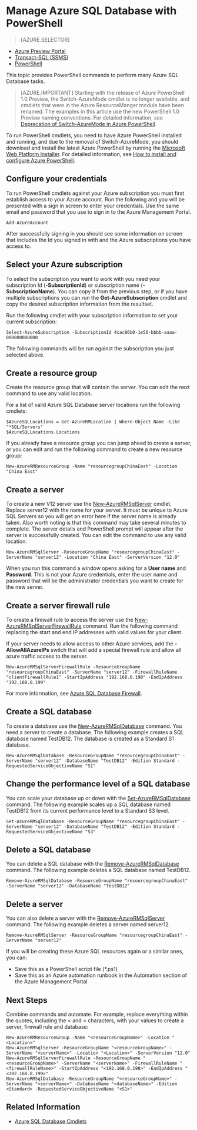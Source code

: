 <properties 
	pageTitle="Manage Azure SQL Database with PowerShell" 
	description="Azure SQL Database Manage with PowerShell." 
	services="sql-database" 
	documentationCenter="" 
	authors="stevestein" 
	manager="jeffreyg" 
	editor="monicar"/>

<tags
	ms.service="sql-database"
	ms.date="10/08/2015"
	wacn.date=""/>

# Manage Azure SQL Database with PowerShell


> [AZURE.SELECTOR]
- [Azure Preview Portal](/documentation/articles/sql-database-manage-portal)
- [Transact-SQL (SSMS)](/documentation/articles/sql-database-manage-azure-ssms)
- [PowerShell](/documentation/articles/sql-database-command-line-tools)

This topic provides PowerShell commands to perform many Azure SQL Database tasks.


> [AZURE.IMPORTANT] Starting with the release of Azure PowerShell 1.0 Preview, the Switch-AzureMode cmdlet is no longer available, and cmdlets that were in the Azure ResourceManger module have been renamed. The examples in this article use the new PowerShell 1.0 Preview naming conventions. For detailed information, see [Deprecation of Switch-AzureMode in Azure PowerShell](https://github.com/Azure/azure-powershell/wiki/Deprecation-of-Switch-AzureMode-in-Azure-PowerShell).


To run PowerShell cmdlets, you need to have Azure PowerShell installed and running, and due to the removal of Switch-AzureMode, you should download and install the latest Azure PowerShell by running the [Microsoft Web Platform Installer](http://go.microsoft.com/fwlink/p/?linkid=320376&clcid=0x409). For detailed information, see [How to install and configure Azure PowerShell](/documentation/articles/powershell-install-configure).



## Configure your credentials

To run PowerShell cmdlets against your Azure subscription you must first establish access to your Azure account. Run the following and you will be presented with a sign in screen to enter your credentials. Use the same email and password that you use to sign in to the Azure Management Portal.

	Add-AzureAccount

After successfully signing in you should see some information on screen that includes the Id you signed in with and the Azure subscriptions you have access to.


## Select your Azure subscription

To select the subscription you want to work with you need your subscription Id (**-SubscriptionId**) or subscription name (**-SubscriptionName**). You can copy it from the previous step, or if you have multiple subscriptions you can run the **Get-AzureSubscription** cmdlet and copy the desired subscription information from the resultset.

Run the following cmdlet with your subscription information to set your current subscription:

	Select-AzureSubscription -SubscriptionId 4cac86b0-1e56-bbbb-aaaa-000000000000

The following commands will be run against the subscription you just selected above.

## Create a resource group

Create the resource group that will contain the server. You can edit the next command to use any valid location. 

For a list of valid Azure SQL Database server locations run the following cmdlets:

	$AzureSQLLocations = Get-AzureRMLocation | Where-Object Name -Like "*SQL/Servers"
	$AzureSQLLocations.Locations

If you already have a resource group you can jump ahead to create a server, or you can edit and run the following command to create a new resource group:

	New-AzureRMResourceGroup -Name "resourcegroupChinaEast" -Location "China East"

## Create a server 

To create a new V12 server use the [New-AzureRMSqlServer](https://msdn.microsoft.com/zh-cn/library/azure/mt603715.aspx) cmdlet. Replace server12 with the name for your server. It must be unique to Azure SQL Servers so you will get an error here if the server name is already taken. Also worth noting is that this command may take several minutes to complete. The server details and PowerShell prompt will appear after the server is successfully created. You can edit the  command to use any valid location.

	New-AzureRMSqlServer -ResourceGroupName "resourcegroupChinaEast" -ServerName "server12" -Location "China East" -ServerVersion "12.0"

When you run this command a window opens asking for a **User name** and **Password**. This is  not your Azure credentials, enter the user name and password that will be the administrator credentials you want to create for the new server.

## Create a server firewall rule

To create a firewall rule to access the server use the [New-AzureRMSqlServerFirewallRule](https://msdn.microsoft.com/zh-cn/library/azure/mt603860.aspx) command. Run the following command replacing the start and end IP addresses with valid values for your client.

If your server needs to allow access to other Azure services, add the **-AllowAllAzureIPs** switch that will add a special firewall rule and allow all azure traffic access to the server.

	New-AzureRMSqlServerFirewallRule -ResourceGroupName "resourcegroupChinaEast" -ServerName "server12" -FirewallRuleName "clientFirewallRule1" -StartIpAddress "192.168.0.198" -EndIpAddress "192.168.0.199"

For more information, see [Azure SQL Database Firewall](https://msdn.microsoft.com/zh-cn/library/azure/ee621782.aspx).

## Create a SQL database

To create a database use the [New-AzureRMSqlDatabase](https://msdn.microsoft.com/zh-cn/library/azure/mt619339.aspx) command. You need a server to create a database. The following example creates a SQL database named TestDB12. The database is created as a Standard S1 database.

	New-AzureRMSqlDatabase -ResourceGroupName "resourcegroupChinaEast" -ServerName "server12" -DatabaseName "TestDB12" -Edition Standard -RequestedServiceObjectiveName "S1"


## Change the performance level of a SQL database

You can scale your database up or down with the [Set-AzureRMSqlDatabase](https://msdn.microsoft.com/zh-cn/library/azure/mt619433.aspx) command. The following example scales up a SQL database named TestDB12 from its current performance level to a Standard S3 level.

	Set-AzureRMSqlDatabase -ResourceGroupName "resourcegroupChinaEast" -ServerName "server12" -DatabaseName "TestDB12" -Edition Standard -RequestedServiceObjectiveName "S3"


## Delete a SQL database

You can delete a SQL database with the [Remove-AzureRMSqlDatabase](https://msdn.microsoft.com/zh-cn/library/azure/mt619368.aspx) command. The following example deletes a SQL database named TestDB12.

	Remove-AzureRMSqlDatabase -ResourceGroupName "resourcegroupChinaEast" -ServerName "server12" -DatabaseName "TestDB12"

## Delete a server

You can also delete a server with the [Remove-AzureRMSqlServer](https://msdn.microsoft.com/zh-cn/library/azure/mt603488.aspx) command. The following example deletes a server named server12.

	Remove-AzureRMSqlServer -ResourceGroupName "resourcegroupChinaEast" -ServerName "server12"



If you will be creating these Azure SQL resources again or a similar ones, you can: 

- Save this as a PowerShell script file (*.ps1)
- Save this as an Azure automation runbook in the Automation section of the Azure Management Portal 

## Next Steps

Combine commands and automate. For example, replace everything within the quotes, including the < and > characters, with your values to create a server, firewall rule and database:


    New-AzureRMResourceGroup -Name "<resourceGroupName>" -Location "<Location>"
    New-AzureRMSqlServer -ResourceGroupName "<resourceGroupName>" -ServerName "<serverName>" -Location "<Location>" -ServerVersion "12.0"
    New-AzureRMSqlServerFirewallRule -ResourceGroupName "<resourceGroupName>" -ServerName "<serverName>" -FirewallRuleName "<firewallRuleName>" -StartIpAddress "<192.168.0.198>" -EndIpAddress "<192.168.0.199>"
    New-AzureRMSqlDatabase -ResourceGroupName "<resourceGroupName>" -ServerName "<serverName>" -DatabaseName "<databaseName>" -Edition <Standard> -RequestedServiceObjectiveName "<S1>"

## Related Information

- [Azure SQL Database Cmdlets](https://msdn.microsoft.com/zh-cn/library/azure/mt574084.aspx)